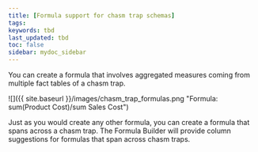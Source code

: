 ```yaml
---
title: [Formula support for chasm trap schemas]
tags:
keywords: tbd
last_updated: tbd
toc: false
sidebar: mydoc_sidebar
---
```

You can create a formula that involves aggregated measures coming from multiple
fact tables of a chasm trap.

![]({{ site.baseurl }}/images/chasm_trap_formulas.png "Formula: sum(Product Cost)/sum Sales Cost")

Just as you would create any other formula, you can create a formula that spans
across a chasm trap. The Formula Builder will provide column suggestions for
formulas that span across chasm traps.
